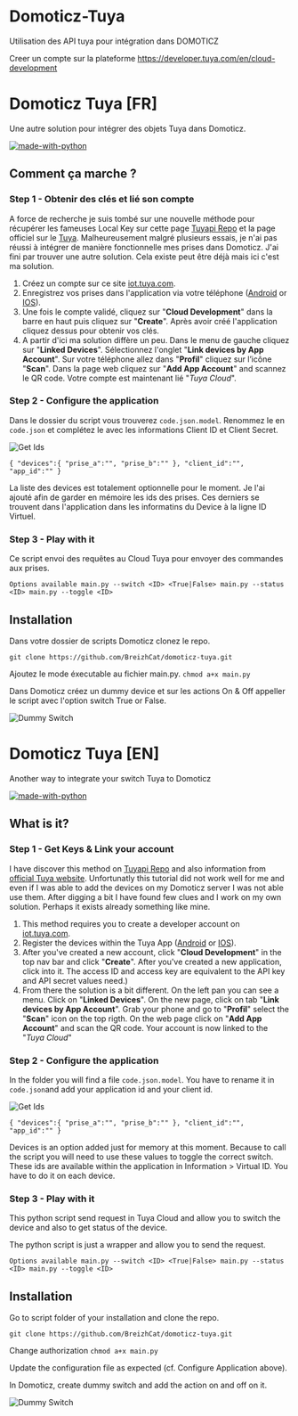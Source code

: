 # Domoticz-Tuya
Utilisation des API tuya pour intégration dans DOMOTICZ


Creer un compte sur la plateforme https://developer.tuya.com/en/cloud-development



# Domoticz Tuya [FR]

Une autre solution pour intégrer des objets Tuya dans Domoticz.

[![made-with-python](https://img.shields.io/badge/Made%20with-Python-1f425f.svg)](https://www.python.org/)

## Comment ça marche ?
### Step 1 - Obtenir des clés et lié son compte
A force de recherche je suis tombé sur une nouvelle méthode pour récupérer les fameuses Local Key sur cette page [Tuyapi Repo](https://github.com/codetheweb/tuyapi/blob/master/docs/SETUP.md) et la page officiel sur le [Tuya](https://docs.tuya.com/en/iot/open-api/quick-start/quick-start1?id=K95ztz9u9t89n). 
Malheureusement malgré plusieurs essais, je n'ai pas réussi à intégrer de manière fonctionnelle mes prises dans Domoticz.
J'ai fini par trouver une autre solution. Cela existe peut être déjà mais ici c'est ma solution.


1. Créez un compte sur ce site [iot.tuya.com](https://iot.tuya.com). 
2. Enregistrez vos prises dans l'application via votre téléphone  ([Android](https://play.google.com/store/apps/details?id=com.tuya.smart&hl=fr) or [IOS](https://apps.apple.com/fr/app/tuyasmart/id1034649547)). 
3. Une fois le compte validé, cliquez sur "**Cloud Development**" dans la barre en haut puis cliquez sur  "**Create**".  Après avoir créé l'application cliquez dessus pour obtenir vos clés.
4. A partir d'ici ma solution diffère un peu. Dans le menu de gauche cliquez sur "**Linked Devices**". Sélectionnez l'onglet "**Link devices by App Account**". Sur votre téléphone allez dans  "**Profil**" cliquez sur l’icône  "**Scan**". Dans la page web cliquez sur  "**Add App Account**" and scannez le QR code. Votre compte est maintenant lié "_Tuya Cloud_".

### Step 2 - Configure the application
Dans le dossier du script vous trouverez `code.json.model`. Renommez le en `code.json` et complétez le avec les informations Client ID et Client Secret.

![Get Ids](assets/1.jpg)

`{
   "devices":{
      "prise_a":"",
      "prise_b":""
   },
   "client_id":"",
   "app_id":""
}`

La liste des devices est totalement optionnelle pour le moment. Je l'ai ajouté afin de garder en mémoire les ids des prises. Ces derniers se trouvent dans l'application dans les informatins du Device à la ligne ID Virtuel.


### Step 3 - Play with it
Ce script envoi des requêtes au Cloud Tuya pour envoyer des commandes aux prises.


`Options available
main.py --switch <ID> <True|False>
main.py --status <ID>
main.py --toggle <ID>`

## Installation 

Dans votre dossier de scripts Domoticz clonez le repo.

`git clone https://github.com/BreizhCat/domoticz-tuya.git `

Ajoutez le mode éxecutable au fichier main.py.
`chmod a+x main.py`


Dans Domoticz créez un dummy device et sur les actions On & Off appeller le script avec l'option switch True or False.

![Dummy Switch](assets/2.png)



# Domoticz Tuya [EN]

Another way to integrate your switch Tuya to Domoticz

[![made-with-python](https://img.shields.io/badge/Made%20with-Python-1f425f.svg)](https://www.python.org/)

## What is it?
### Step 1 - Get Keys & Link your account
I have discover this method on [Tuyapi Repo](https://github.com/codetheweb/tuyapi/blob/master/docs/SETUP.md) and also information from [official Tuya website](https://docs.tuya.com/en/iot/open-api/quick-start/quick-start1?id=K95ztz9u9t89n).
Unfortunatly this tutorial did not work well for me and even if I was able to add the devices on my Domoticz server I was not able use them.
After digging a bit I have found few clues and I work on my own solution. 
Perhaps it exists already something like mine.

1. This method requires you to create a developer account on [iot.tuya.com](https://iot.tuya.com). 
2. Register the devices within the Tuya App ([Android](https://play.google.com/store/apps/details?id=com.tuya.smart&hl=fr) or [IOS](https://apps.apple.com/fr/app/tuyasmart/id1034649547)). 
3. After you've created a new account, click "**Cloud Development**" in the top nav bar and click "**Create**".  After you've created a new application, click into it.  The access ID and access key are equivalent to the API key and API secret values need.)
4. From there the solution is a bit different. On the left pan you can see a menu. Click on "**Linked Devices**". On the new page, click on tab "**Link devices by App Account**". Grab your phone and go to "**Profil**" select the "**Scan**" icon on the top rigth. On the web page click on "**Add App Account**" and scan the QR code. Your account is now linked to the "_Tuya Cloud_"

### Step 2 - Configure the application
In the folder you will find a file `code.json.model`. You have to rename it in `code.json`and add your application id and your client id.

![Get Ids](assets/1.jpg)

`{
   "devices":{
      "prise_a":"",
      "prise_b":""
   },
   "client_id":"",
   "app_id":""
}`

Devices is an option added just for memory at this moment. Because to call the script you will need to use these values to toggle the correct switch. These ids are available within the application in Information > Virtual ID. You have to do it on each device.

### Step 3 - Play with it
This python script send request in Tuya Cloud and allow you to switch the device and also to get status of the device.

The python script is just a wrapper and allow you to send the request. 

`Options available
main.py --switch <ID> <True|False>
main.py --status <ID>
main.py --toggle <ID>`

## Installation 

Go to script folder of your installation and clone the repo.

`git clone https://github.com/BreizhCat/domoticz-tuya.git `

Change authorization
`chmod a+x main.py`

Update the configuration file as expected (cf. Configure Application above).

In Domoticz, create dummy switch and add the action on and off on it.

![Dummy Switch](assets/2.png)


